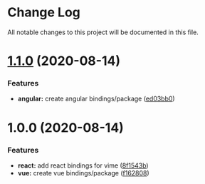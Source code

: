# Change Log

All notable changes to this project will be documented in this file.

# [1.1.0](https://github.com/vime-js/vime/compare/@vime/vue@1.0.0...@vime/vue@1.1.0) (2020-08-14)


### Features

* **angular:** create angular bindings/package ([ed03bb0](https://github.com/vime-js/vime/commit/ed03bb0a33277f4babba7e4671b491a8f1fc71e3))

# 1.0.0 (2020-08-14)


### Features

* **react:** add react bindings for vime ([8f1543b](https://github.com/vime-js/vime/commit/8f1543b7309d0cd96e45afd7f7abd5b20d2597d0))
* **vue:** create vue bindings/package ([f162808](https://github.com/vime-js/vime/commit/f1628087df85b02a73a22e9813cacb64b7848b37))
